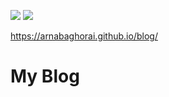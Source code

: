 [//]: # (This template replaces README.md when someone creates a new repo with the fastpages template.)

![](https://github.com/arnabaghorai/blog/workflows/CI/badge.svg) 
![](https://github.com/arnabaghorai/blog/workflows/GH-Pages%20Status/badge.svg) 

https://arnabaghorai.github.io/blog/

# My Blog




